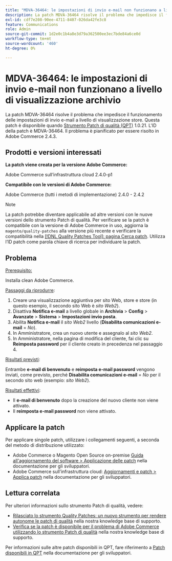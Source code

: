 ```yaml
---
title: "MDVA-36464: le impostazioni di invio e-mail non funzionano a livello di visualizzazione archivio"
description: La patch MDVA-36464 risolve il problema che impedisce il funzionamento delle impostazioni di invio e-mail a livello di visualizzazione store. Questa patch è disponibile quando è installato [Quality Patches Tool (QPT)](/help/announcements/adobe-commerce-announcements/magento-quality-patches-released-new-tool-to-self-serve-quality-patches.md) 1.0.21. L'ID della patch è MDVA-36464. Il problema è pianificato per essere risolto in Adobe Commerce 2.4.3.
exl-id: cdf7e208-90ee-4711-8407-026da42fe3c8
feature: Communications
role: Admin
source-git-commit: 1d2e0c1b4a8e3d79a362500ee3ec7bde84a6ce0d
workflow-type: tm+mt
source-wordcount: '460'
ht-degree: 0%

---
```


# MDVA-36464: le impostazioni di invio e-mail non funzionano a livello di visualizzazione archivio

La patch MDVA-36464 risolve il problema che impedisce il funzionamento delle impostazioni di invio e-mail a livello di visualizzazione store. Questa patch è disponibile quando [Strumento Patch di qualità (QPT)](/help/announcements/adobe-commerce-announcements/magento-quality-patches-released-new-tool-to-self-serve-quality-patches.md) 1.0.21. L&#39;ID della patch è MDVA-36464. Il problema è pianificato per essere risolto in Adobe Commerce 2.4.3.

## Prodotti e versioni interessati

**La patch viene creata per la versione Adobe Commerce:**

Adobe Commerce sull’infrastruttura cloud 2.4.0-p1

**Compatibile con le versioni di Adobe Commerce:**

Adobe Commerce (tutti i metodi di implementazione) 2.4.0 - 2.4.2

>[!NOTE]
>
>La patch potrebbe diventare applicabile ad altre versioni con le nuove versioni dello strumento Patch di qualità. Per verificare se la patch è compatibile con la versione di Adobe Commerce in uso, aggiorna la `magento/quality-patches` alla versione più recente e verificare la compatibilità nella [[!DNL Quality Patches Tool]: pagina Cerca patch](https://devdocs.magento.com/quality-patches/tool.html#patch-grid). Utilizza l’ID patch come parola chiave di ricerca per individuare la patch.

## Problema

<u>Prerequisito:</u>

Installa clean Adobe Commerce.

<u>Passaggi da riprodurre</u>:

1. Creare una visualizzazione aggiuntiva per sito Web, store e store (in questo esempio, il secondo sito Web è *sito Web2*).
1. Disattiva **Notifica e-mail** a livello globale in **Archivia** > **Config** > **Avanzate** > **Sistema** > **Impostazioni invio posta**.
1. Abilita **Notifica e-mail** il *sito Web2* livello (**Disabilita comunicazioni e-mail** = *No*).
1. In Amministratore, crea un nuovo utente e assegnalo al *sito Web2*.
1. In Amministratore, nella pagina di modifica del cliente, fai clic su **Reimposta password** per il cliente creato in precedenza nel passaggio 4.

<u>Risultati previsti</u>:

Entrambe **e-mail di benvenuto** e **reimposta e-mail password** vengono inviati, come previsto, perché **Disabilita comunicazioni e-mail** = *No* per il secondo sito web (esempio: *sito Web2*).

<u>Risultati effettivi</u>:

* Il **e-mail di benvenuto** dopo la creazione del nuovo cliente non viene attivato.
* Il **reimposta e-mail password** non viene attivato.

## Applicare la patch

Per applicare singole patch, utilizzare i collegamenti seguenti, a seconda del metodo di distribuzione utilizzato:

* Adobe Commerce o Magento Open Source on-premise [Guida all&#39;aggiornamento del software > Applicazione delle patch](https://devdocs.magento.com/guides/v2.4/comp-mgr/patching/mqp.html) nella documentazione per gli sviluppatori.
* Adobe Commerce sull’infrastruttura cloud: [Aggiornamenti e patch > Applica patch](https://devdocs.magento.com/cloud/project/project-patch.html) nella documentazione per gli sviluppatori.

## Lettura correlata

Per ulteriori informazioni sullo strumento Patch di qualità, vedere:

* [Rilasciato lo strumento Quality Patches: un nuovo strumento per rendere autonome le patch di qualità](/help/announcements/adobe-commerce-announcements/magento-quality-patches-released-new-tool-to-self-serve-quality-patches.md) nella nostra knowledge base di supporto.
* [Verifica se la patch è disponibile per il problema di Adobe Commerce utilizzando lo strumento Patch di qualità](/help/support-tools/patches-available-in-qpt-tool/check-patch-for-magento-issue-with-magento-quality-patches.md) nella nostra knowledge base di supporto.

Per informazioni sulle altre patch disponibili in QPT, fare riferimento a [Patch disponibili in QPT](https://devdocs.magento.com/quality-patches/tool.html#patch-grid) nella documentazione per gli sviluppatori.
